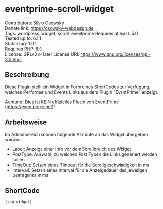 # eventprime-scroll-widget

Contributors: Silvio Osowsky  
Donate link: <https://osowsky-webdesign.de>  
Tags: wordpress, widget, scroll, eventprime
Requires at least: 5.0  
Tested up to: 6.1.1  
Stable tag: 1.0.1  
Requires PHP: 8.0  
License: GPLv3 or later 
License URI: <https://www.gnu.org/licenses/gpl-3.0.html>  

## Beschreibung

Diese Plugin stellt ein Widget in Form eines ShortCodes zur Verfügung, welches Performer und Events Links aus dem Plugin "EventPrime" anzeigt.

Achtung! Dies ist KEIN offizielles Plugin von EventPrime (<https://eventprime.net>)!

## Arbeitsweise
Im Adminbereich können folgende Attribute an das Widget übergeben werden:
* Label: Anzeige einer Info vor dem Scrollbreich des Widget
* PostType: Auswahl, zu welchen Post Typen die Links generiert werden sollen
* TimeOut: Setzen eines Timeout für die Scrollgeschwindigkeit in ms 
* Intervall: Setzen eines Interval für die Anzeigedauer des jeweilgen Beitraglinks in ms 

## ShortCode

```
[sep-widget]
```

